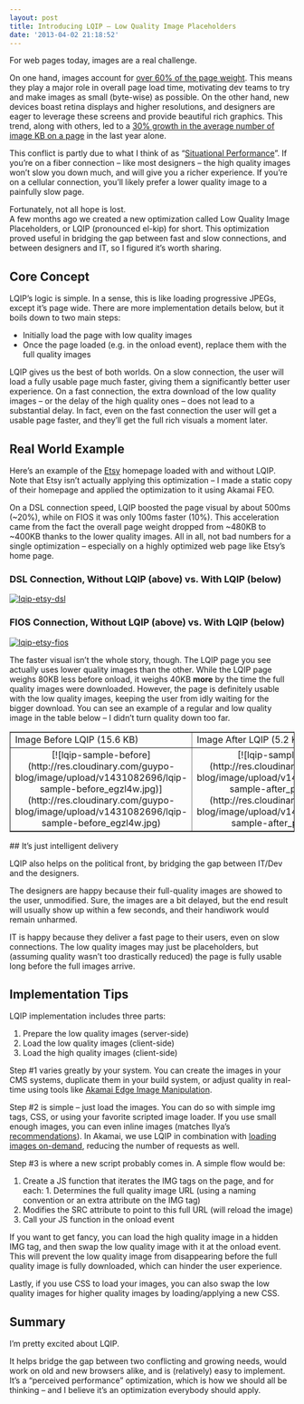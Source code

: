 ```yaml
---
layout: post
title: Introducing LQIP – Low Quality Image Placeholders
date: '2013-04-02 21:18:52'
---
```



For web pages today, images are a real challenge.

On one hand, images account for [over 60% of the page weight](http://httparchive.org/interesting.php#bytesperpage). This means they play a major role in overall page load time, motivating dev teams to try and make images as small (byte-wise) as possible. On the other hand, new devices boast retina displays and higher resolutions, and designers are eager to leverage these screens and provide beautiful rich graphics. This trend, along with others, led to a [30% growth in the average number of image KB on a page](http://httparchive.org/trends.php#bytesImg&reqImg) in the last year alone.

This conflict is partly due to what I think of as “[Situational Performance](http://calendar.perfplanet.com/2012/situational-performance-optimization-the-next-frontier/)”. If you’re on a fiber connection – like most designers – the high quality images won’t slow you down much, and will give you a richer experience. If you’re on a cellular connection, you’ll likely prefer a lower quality image to a painfully slow page.

Fortunately, not all hope is lost.  
 A few months ago we created a new optimization called Low Quality Image Placeholders, or LQIP (pronounced el-kip) for short. This optimization proved useful in bridging the gap between fast and slow connections, and between designers and IT, so I figured it’s worth sharing.


## Core Concept

LQIP’s logic is simple. In a sense, this is like loading progressive JPEGs, except it’s page wide. There are more implementation details below, but it boils down to two main steps:

- Initially load the page with low quality images
- Once the page loaded (e.g. in the onload event), replace them with the full quality images

LQIP gives us the best of both worlds. On a slow connection, the user will load a fully usable page much faster, giving them a significantly better user experience. On a fast connection, the extra download of the low quality images – or the delay of the high quality ones – does not lead to a substantial delay. In fact, even on the fast connection the user will get a usable page faster, and they’ll get the full rich visuals a moment later.


## Real World Example

Here’s an example of the [Etsy](http://www.etsy.com/) homepage loaded with and without LQIP. Note that Etsy isn’t actually applying this optimization – I made a static copy of their homepage and applied the optimization to it using Akamai FEO.

On a DSL connection speed, LQIP boosted the page visual by about 500ms (~20%), while on FIOS it was only 100ms faster (10%). This acceleration came from the fact the overall page weight dropped from ~480KB to ~400KB thanks to the lower quality images. All in all, not bad numbers for a single optimization – especially on a highly optimized web page like Etsy’s home page.

### DSL Connection, Without LQIP (above) vs. With LQIP (below)

[![lqip-etsy-dsl](http://res.cloudinary.com/guypo-blog/image/upload/v1431082695/lqip-etsy-dsl_u0lxnh.png)](http://res.cloudinary.com/guypo-blog/image/upload/v1431082695/lqip-etsy-dsl_u0lxnh.png)

### FIOS Connection, Without LQIP (above) vs. With LQIP (below)

[![lqip-etsy-fios](http://res.cloudinary.com/guypo-blog/image/upload/v1431082695/lqip-etsy-fios_ndnb0e.png)](http://res.cloudinary.com/guypo-blog/image/upload/v1431082695/lqip-etsy-fios_ndnb0e.png)

The faster visual isn’t the whole story, though. The LQIP page you see actually uses lower quality images than the other. While the LQIP page weighs 80KB less before onload, it weighs 40KB **more** by the time the full quality images were downloaded. However, the page is definitely usable with the low quality images, keeping the user from idly waiting for the bigger download. You can see an example of a regular and low quality image in the table below – I didn’t turn quality down too far.

<table border="1" cellpadding="0" cellspacing="0" style="margin-left: auto; margin-right: auto;" width="90%"><tbody><tr><td valign="top" width="50%">Image Before LQIP (15.6 KB)

</td><td valign="top" width="50%">Image After LQIP (5.2 KB)

</td></tr><tr><td align="center" valign="top">[![lqip-sample-before](http://res.cloudinary.com/guypo-blog/image/upload/v1431082696/lqip-sample-before_egzl4w.jpg)](http://res.cloudinary.com/guypo-blog/image/upload/v1431082696/lqip-sample-before_egzl4w.jpg)</td><td align="center" valign="top">[![lqip-sample-after](http://res.cloudinary.com/guypo-blog/image/upload/v1431082696/lqip-sample-after_pjihjb.jpg)](http://res.cloudinary.com/guypo-blog/image/upload/v1431082696/lqip-sample-after_pjihjb.jpg)</td></tr></tbody></table>
## It’s just intelligent delivery

LQIP also helps on the political front, by bridging the gap between IT/Dev and the designers.

The designers are happy because their full-quality images are showed to the user, unmodified. Sure, the images are a bit delayed, but the end result will usually show up within a few seconds, and their handiwork would remain unharmed.

IT is happy because they deliver a fast page to their users, even on slow connections. The low quality images may just be placeholders, but (assuming quality wasn’t too drastically reduced) the page is fully usable long before the full images arrive.


## Implementation Tips

LQIP implementation includes three parts:

1. Prepare the low quality images (server-side)
2. Load the low quality images (client-side)
3. Load the high quality images (client-side)

Step #1 varies greatly by your system. You can create the images in your CMS systems, duplicate them in your build system, or adjust quality in real-time using tools like [Akamai Edge Image Manipulation](http://www.akamai.com/service).

Step #2 is simple – just load the images. You can do so with simple img tags, CSS, or using your favorite scripted image loader. If you use small enough images, you can even inline images (matches Ilya’s [recommendations](https://docs.google.com/presentation/d/1qbqqcfjz3YwocRZu2led3CzhjHjcTvvQVSYET0QYyL4/edit?forcehl=1&hl=en#slide=id.g33a803cd_4_64)). In Akamai, we use LQIP in combination with [loading images on-demand](http://www.guypo.com/technical/the-impact-of-image-optimization/), reducing the number of requests as well.

Step #3 is where a new script probably comes in. A simple flow would be:

1. Create a JS function that iterates the IMG tags on the page, and for each: 1. Determines the full quality image URL (using a naming convention or an extra attribute on the IMG tag)
2. Modifies the SRC attribute to point to this full URL (will reload the image)
2. Call your JS function in the onload event

If you want to get fancy, you can load the high quality image in a hidden IMG tag, and then swap the low quality image with it at the onload event. This will prevent the low quality image from disappearing before the full quality image is fully downloaded, which can hinder the user experience.

Lastly, if you use CSS to load your images, you can also swap the low quality images for higher quality images by loading/applying a new CSS.


## Summary

I’m pretty excited about LQIP.

It helps bridge the gap between two conflicting and growing needs, would work on old and new browsers alike, and is (relatively) easy to implement. It’s a “perceived performance” optimization, which is how we should all be thinking – and I believe it’s an optimization everybody should apply.


